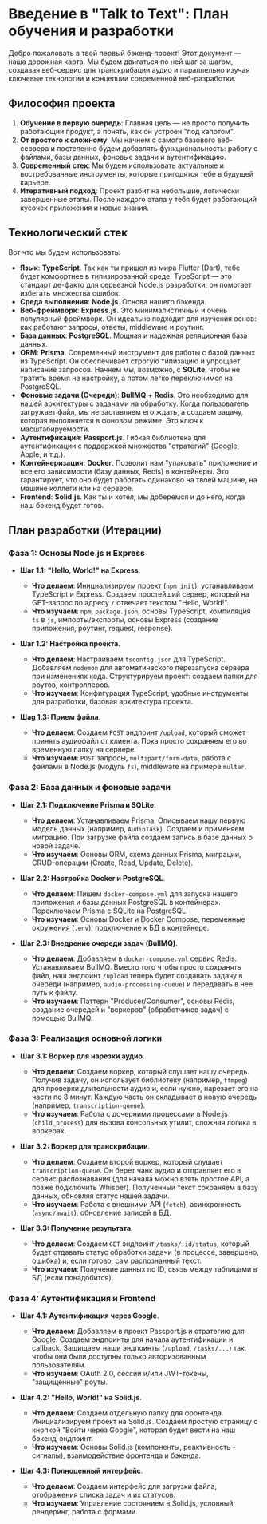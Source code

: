 # Введение в "Talk to Text": План обучения и разработки

 Добро пожаловать в твой первый бэкенд-проект! Этот документ — наша дорожная карта. Мы будем двигаться по ней шаг за шагом, создавая веб-сервис для транскрибации аудио и параллельно изучая ключевые технологии и концепции современной веб-разработки.

 ## Философия проекта

 1.  **Обучение в первую очередь**: Главная цель — не просто получить работающий продукт, а понять, как он устроен "под капотом".
 2.  **От простого к сложному**: Мы начнем с самого базового веб-сервера и постепенно будем добавлять функциональность: работу с файлами, базы данных, фоновые задачи и аутентификацию.
 3.  **Современный стек**: Мы будем использовать актуальные и востребованные инструменты, которые пригодятся тебе в будущей карьере.
 4.  **Итеративный подход**: Проект разбит на небольшие, логически завершенные этапы. После каждого этапа у тебя будет работающий кусочек приложения и новые знания.

 ## Технологический стек

 Вот что мы будем использовать:

 *   **Язык**: **TypeScript**. Так как ты пришел из мира Flutter (Dart), тебе будет комфортнее в типизированной среде. TypeScript — это стандарт де-факто для серьезной Node.js разработки, он помогает избегать множества ошибок.
 *   **Среда выполнения**: **Node.js**. Основа нашего бэкенда.
 *   **Веб-фреймворк**: **Express.js**. Это минималистичный и очень популярный фреймворк. Он идеально подходит для изучения основ: как работают запросы, ответы, middleware и роутинг.
 *   **База данных**: **PostgreSQL**. Мощная и надежная реляционная база данных.
 *   **ORM**: **Prisma**. Современный инструмент для работы с базой данных из TypeScript. Он обеспечивает строгую типизацию и упрощает написание запросов. Начнем мы, возможно, с **SQLite**, чтобы не тратить время на настройку, а потом легко переключимся на PostgreSQL.
 *   **Фоновые задачи (Очереди)**: **BullMQ** + **Redis**. Это необходимо для нашей архитектуры с задачами на обработку. Когда пользователь загружает файл, мы не заставляем его ждать, а создаем задачу, которая выполняется в фоновом режиме. Это ключ к масштабируемости.
 *   **Аутентификация**: **Passport.js**. Гибкая библиотека для аутентификации с поддержкой множества "стратегий" (Google, Apple, и т.д.).
 *   **Контейнеризация**: **Docker**. Позволит нам "упаковать" приложение и все его зависимости (базу данных, Redis) в контейнеры. Это гарантирует, что оно будет работать одинаково на твоей машине, на машине коллеги или на сервере.
 *   **Frontend**: **Solid.js**. Как ты и хотел, мы доберемся и до него, когда наш бэкенд будет готов.

 ## План разработки (Итерации)

 ### Фаза 1: Основы Node.js и Express

 *   **Шаг 1.1: "Hello, World!" на Express**.
     *   **Что делаем**: Инициализируем проект (`npm init`), устанавливаем TypeScript и Express. Создаем простейший сервер, который на GET-запрос по адресу `/` отвечает текстом "Hello, World!".
     *   **Что изучаем**: `npm`, `package.json`, основы TypeScript, компиляция `ts` в `js`, импорты/экспорты, основы Express (создание приложения, роутинг, request, response).

 *   **Шаг 1.2: Настройка проекта**.
     *   **Что делаем**: Настраиваем `tsconfig.json` для TypeScript. Добавляем `nodemon` для автоматического перезапуска сервера при изменениях кода. Структурируем проект: создаем папки для роутов, контроллеров.
     *   **Что изучаем**: Конфигурация TypeScript, удобные инструменты для разработки, базовая архитектура проекта.

 *   **Шаg 1.3: Прием файла**.
     *   **Что делаем**: Создаем `POST` эндпоинт `/upload`, который сможет принять аудиофайл от клиента. Пока просто сохраняем его во временную папку на сервере.
     *   **Что изучаем**: `POST` запросы, `multipart/form-data`, работа с файлами в Node.js (модуль `fs`), middleware на примере `multer`.

 ### Фаза 2: База данных и фоновые задачи

 *   **Шаг 2.1: Подключение Prisma и SQLite**.
     *   **Что делаем**: Устанавливаем Prisma. Описываем нашу первую модель данных (например, `AudioTask`). Создаем и применяем миграцию. При загрузке файла создаем запись в базе данных о новой задаче.
     *   **Что изучаем**: Основы ORM, схема данных Prisma, миграции, CRUD-операции (Create, Read, Update, Delete).

 *   **Шаг 2.2: Настройка Docker и PostgreSQL**.
     *   **Что делаем**: Пишем `docker-compose.yml` для запуска нашего приложения и базы данных PostgreSQL в контейнерах. Переключаем Prisma с SQLite на PostgreSQL.
     *   **Что изучаем**: Основы Docker и Docker Compose, переменные окружения (`.env`), подключение к БД в контейнере.

 *   **Шаг 2.3: Внедрение очереди задач (BullMQ)**.
     *   **Что делаем**: Добавляем в `docker-compose.yml` сервис Redis. Устанавливаем BullMQ. Вместо того чтобы просто сохранять файл, наш эндпоинт `/upload` теперь будет создавать задачу в очереди (например, `audio-processing-queue`) и передавать в нее путь к файлу.
     *   **Что изучаем**: Паттерн "Producer/Consumer", основы Redis, создание очередей и "воркеров" (обработчиков задач) с помощью BullMQ.

 ### Фаза 3: Реализация основной логики

 *   **Шаг 3.1: Воркер для нарезки аудио**.
     *   **Что делаем**: Создаем воркер, который слушает нашу очередь. Получив задачу, он использует библиотеку (например, `ffmpeg`) для проверки длительности аудио и, если нужно, нарезает его на части по 8 минут. Каждую часть он складывает в новую очередь (например, `transcription-queue`).
     *   **Что изучаем**: Работа с дочерними процессами в Node.js (`child_process`) для вызова консольных утилит, сложная логика в воркерах.

 *   **Шаг 3.2: Воркер для транскрибации**.
     *   **Что делаем**: Создаем второй воркер, который слушает `transcription-queue`. Он берет чанк аудио и отправляет его в сервис распознавания (для начала можно взять простое API, а позже подключить Whisper). Полученный текст сохраняем в базу данных, обновляя статус нашей задачи.
     *   **Что изучаем**: Работа с внешними API (`fetch`), асинхронность (`async/await`), обновление записей в БД.

 *   **Шаг 3.3: Получение результата**.
     *   **Что делаем**: Создаем `GET` эндпоинт `/tasks/:id/status`, который будет отдавать статус обработки задачи (в процессе, завершено, ошибка) и, если готово, сам распознанный текст.
     *   **Что изучаем**: Получение данных по ID, связь между таблицами в БД (если понадобится).

 ### Фаза 4: Аутентификация и Frontend

 *   **Шаг 4.1: Аутентификация через Google**.
     *   **Что делаем**: Добавляем в проект Passport.js и стратегию для Google. Создаем эндпоинты для начала аутентификации и callback. Защищаем наши эндпоинты (`/upload`, `/tasks/...`) так, чтобы они были доступны только авторизованным пользователям.
     *   **Что изучаем**: OAuth 2.0, сессии и/или JWT-токены, "защищенные" роуты.

 *   **Шаг 4.2: "Hello, World!" на Solid.js**.
     *   **Что делаем**: Создаем отдельную папку для фронтенда. Инициализируем проект на Solid.js. Создаем простую страницу с кнопкой "Войти через Google", которая будет вести на наш бэкенд-эндпоинт.
     *   **Что изучаем**: Основы Solid.js (компоненты, реактивность - сигналы), взаимодействие фронтенда и бэкенда.

 *   **Шаг 4.3: Полноценный интерфейс**.
     *   **Что делаем**: Создаем интерфейс для загрузки файла, отображения списка задач и их статусов.
     *   **Что изучаем**: Управление состоянием в Solid.js, условный рендеринг, работа с формами.
